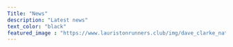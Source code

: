 ```yaml
---
Title: "News"
description: "Latest news"
text_color: "black"
featured_image : "https://www.lauristonrunners.club/img/dave_clarke_nationalxc_1982.jpg"
---
```

